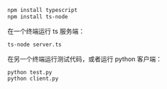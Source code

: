 ```sh
npm install typescript
npm install ts-node
```

在一个终端运行 ts 服务端：

```sh
ts-node server.ts
```

在另一个终端运行测试代码，或者运行 python 客户端：

```
python test.py
python client.py
```
